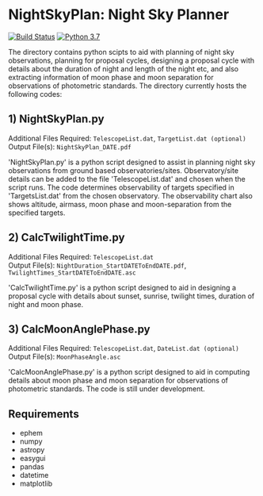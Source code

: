 # NightSkyPlan: Night Sky Planner #

[![Build Status](https://img.shields.io/badge/release-0.1-orange)](https://github.com/sPaMFouR/NightSkyPlan)
[![Python 3.7](https://img.shields.io/badge/python--3.7.4-nightskyplanner-brightgreen)](https://www.python.org/downloads/release/python-374/)

The directory contains python scipts to aid with planning of night sky observations, planning for proposal cycles, designing a proposal cycle with details about the duration of night and length of the night etc, and also extracting information of moon phase and moon separation for observations of photometric standards. The directory currently hosts the following codes:

## 1) NightSkyPlan.py
Additional Files Required: `TelescopeList.dat`, `TargetList.dat (optional)`<br />
Output File(s): `NightSkyPlan_DATE.pdf`<br />

'NightSkyPlan.py' is a python script designed to assist in planning night sky observations from ground based observatories/sites. Observatory/site details can be added to the file 'TelescopeList.dat' and chosen when the script runs. The code determines observability of targets specified in 'TargetsList.dat' from the chosen observatory. The observability chart also shows altitude, airmass, moon phase and moon-separation from the specified targets.

## 2) CalcTwilightTime.py
Additional Files Required: `TelescopeList.dat`<br />
Output File(s): `NightDuration_StartDATEToEndDATE.pdf`, `TwilightTimes_StartDATEToEndDATE.asc`<br />

'CalcTwilightTime.py' is a python script designed to aid in designing a proposal cycle with details about sunset, sunrise, twilight times, duration of night and moon phase.

## 3) CalcMoonAnglePhase.py
Additional Files Required: `TelescopeList.dat`, `DateList.dat (optional)`<br />
Output File(s): `MoonPhaseAngle.asc`<br />

'CalcMoonAnglePhase.py' is a python script designed to aid in computing details about moon phase and moon separation for observations of photometric standards.
The code is still under development.

Requirements
-------

- ephem
- numpy
- astropy
- easygui
- pandas
- datetime
- matplotlib
